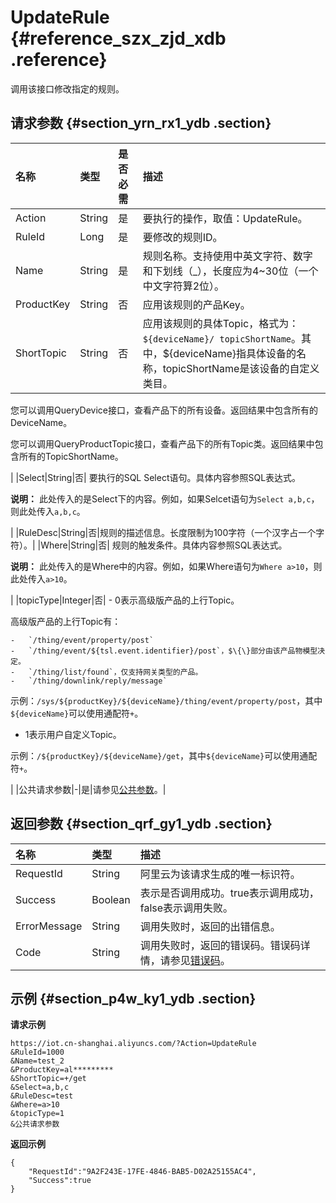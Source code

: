 # UpdateRule {#reference_szx_zjd_xdb .reference}

调用该接口修改指定的规则。

## 请求参数 {#section_yrn_rx1_ydb .section}

|名称|类型|是否必需|描述|
|:-|:-|:---|:-|
|Action|String|是|要执行的操作，取值：UpdateRule。|
|RuleId|Long|是|要修改的规则ID。|
|Name|String|是|规则名称。支持使用中英文字符、数字和下划线（\_），长度应为4~30位（一个中文字符算2位）。|
|ProductKey|String|否|应用该规则的产品Key。|
|ShortTopic|String|否| 应用该规则的具体Topic，格式为：`${deviceName}/ topicShortName`。其中，$\{deviceName\}指具体设备的名称，topicShortName是该设备的自定义类目。

 您可以调用QueryDevice接口，查看产品下的所有设备。返回结果中包含所有的DeviceName。

 您可以调用QueryProductTopic接口，查看产品下的所有Topic类。返回结果中包含所有的TopicShortName。

 |
|Select|String|否| 要执行的SQL Select语句。具体内容参照SQL表达式。

 **说明：** 此处传入的是Select下的内容。例如，如果Selcet语句为`Select a,b,c`，则此处传入`a,b,c`。

 |
|RuleDesc|String|否|规则的描述信息。长度限制为100字符（一个汉字占一个字符）。|
|Where|String|否| 规则的触发条件。具体内容参照SQL表达式。

 **说明：** 此处传入的是Where中的内容。例如，如果Where语句为`Where a>10`，则此处传入`a>10`。

 |
|topicType|Integer|否| -   0表示高级版产品的上行Topic。

高级版产品的上行Topic有：

    -   `/thing/event/property/post`
    -   `/thing/event/${tsl.event.identifier}/post`，$\{\}部分由该产品物模型决定。
    -   `/thing/list/found`，仅支持网关类型的产品。
    -   `/thing/downlink/reply/message`
示例：`/sys/${productKey}/${deviceName}/thing/event/property/post`，其中`${deviceName}`可以使用通配符`+`。

-   1表示用户自定义Topic。

示例：`/${productKey}/${deviceName}/get`，其中`${deviceName}`可以使用通配符`+`。


 |
|公共请求参数|-|是|请参见[公共参数](intl.zh-CN/云端开发指南/云端API参考/公共参数.md#)。|

## 返回参数 {#section_qrf_gy1_ydb .section}

|名称|类型|描述|
|:-|:-|:-|
|RequestId|String|阿里云为该请求生成的唯一标识符。|
|Success|Boolean|表示是否调用成功。true表示调用成功，false表示调用失败。|
|ErrorMessage|String|调用失败时，返回的出错信息。|
|Code|String|调用失败时，返回的错误码。错误码详情，请参见[错误码](intl.zh-CN/云端开发指南/云端API参考/错误码.md#)。|

## 示例 {#section_p4w_ky1_ydb .section}

**请求示例**

```
https://iot.cn-shanghai.aliyuncs.com/?Action=UpdateRule
&RuleId=1000
&Name=test_2
&ProductKey=al*********
&ShortTopic=+/get
&Select=a,b,c
&RuleDesc=test
&Where=a>10
&topicType=1
&公共请求参数
```

**返回示例**

```
{
    "RequestId":"9A2F243E-17FE-4846-BAB5-D02A25155AC4",
    "Success":true
}
```

